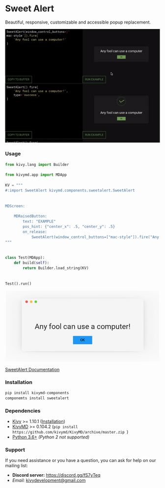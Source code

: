 # Sweet Alert

Beautiful, responsive, customizable and accessible popup replacement.

<p align="center">
  <a href="https://github.com/HeaTTheatR/KivyMD-data/raw/master/gallery/preview-sweet-alert.gif">
    <img width="600" src="https://github.com/HeaTTheatR/KivyMD-data/raw/master/gallery/preview-sweet-alert.gif" title="Preview sweet alerts">
  </a>
</p>

### Usage

```python
from kivy.lang import Builder

from kivymd.app import MDApp

KV = """
#:import SweetAlert kivymd.components.sweetalert.SweetAlert


MDScreen:

    MDRaisedButton:
        text: "EXAMPLE"
        pos_hint: {"center_x": .5, "center_y": .5}
        on_release:
            SweetAlert(window_control_buttons=["mac-style"]).fire("Any fool can use a computer!")
"""


class Test(MDApp):
    def build(self):
        return Builder.load_string(KV)


Test().run()
```

<p align="center">
  <a href="https://github.com/HeaTTheatR/KivyMD-data/raw/master/gallery/preview-sweet-alert-example.png">
    <img width="500" src="https://github.com/HeaTTheatR/KivyMD-data/raw/master/gallery/preview-sweet-alert-example.png" title="Preview sweet alert example">
  </a>
</p>

[SweetAlert Documentation](https://raw.githack.com/HeaTTheatR/KivyMD-data/master/sweetalert-doc/unincluded/sweetalert/sweetalert/index.html)

### Installation

```bash
pip install kivymd-components
componemts install sweetalert
```

### Dependencies

- [Kivy](https://github.com/kivy/kivy) >= 1.10.1 ([Installation](https://kivy.org/doc/stable/gettingstarted/installation.html))
- [KivyMD](https://github.com/kivymd/KivyMD) >= 0.104.2 (`pip install https://github.com/kivymd/KivyMD/archive/master.zip
`)
- [Python 3.6+](https://www.python.org/) _(Python 2 not supported)_

### Support

If you need assistance or you have a question, you can ask for help on our mailing list:

- **Discord server:** https://discord.gg/fS7yTeq
- _Email:_ kivydevelopment@gmail.com
